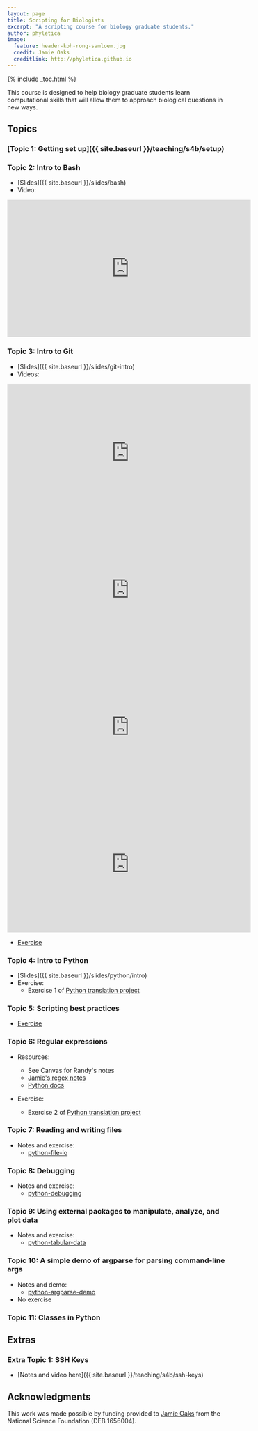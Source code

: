 ```yaml
---
layout: page
title: Scripting for Biologists
excerpt: "A scripting course for biology graduate students."
author: phyletica
image:
  feature: header-koh-rong-samloem.jpg
  credit: Jamie Oaks
  creditlink: http://phyletica.github.io
---
```


{% include _toc.html %}

This course is designed to help biology graduate students learn computational
skills that will allow them to approach biological questions in new ways.

## Topics

### [Topic 1: Getting set up]({{ site.baseurl }}/teaching/s4b/setup)

### Topic 2: Intro to Bash

-   [Slides]({{ site.baseurl }}/slides/bash)
-   Video:

<iframe width="560" height="315" src="https://www.youtube.com/embed/38Ur1RWNq0U" frameborder="0" allow="accelerometer; autoplay; clipboard-write; encrypted-media; gyroscope; picture-in-picture" allowfullscreen></iframe>

### Topic 3: Intro to Git

-   [Slides]({{ site.baseurl }}/slides/git-intro)
-   Videos:

<iframe width="560" height="315" src="https://www.youtube.com/embed/evZj6XbeQ-s" frameborder="0" allow="accelerometer; autoplay; clipboard-write; encrypted-media; gyroscope; picture-in-picture" allowfullscreen></iframe>

<iframe width="560" height="315" src="https://www.youtube.com/embed/_R3q2rv5wxs" frameborder="0" allow="accelerometer; autoplay; clipboard-write; encrypted-media; gyroscope; picture-in-picture" allowfullscreen></iframe>

<iframe width="560" height="315" src="https://www.youtube.com/embed/o1Q1r2gmCPw" frameborder="0" allow="accelerometer; autoplay; clipboard-write; encrypted-media; gyroscope; picture-in-picture" allowfullscreen></iframe>

<iframe width="560" height="315" src="https://www.youtube.com/embed/SN0--hLR6qM" frameborder="0" allow="accelerometer; autoplay; clipboard-write; encrypted-media; gyroscope; picture-in-picture" allowfullscreen></iframe>

-   [Exercise](https://github.com/joaks1/au-bootcamp-git-intro)

### Topic 4: Intro to Python

-   [Slides]({{ site.baseurl }}/slides/python/intro)
-   Exercise:
    -   Exercise 1 of [Python translation project](https://github.com/joaks1/python-translation-project)

### Topic 5: Scripting best practices

-   [Exercise](https://github.com/joaks1/python-script-best-practice)


### Topic 6: Regular expressions

-   Resources:
    -   See Canvas for Randy's notes
    -   [Jamie's regex notes](https://github.com/joaks1/python-regex-notes)
    -   [Python docs](https://docs.python.org/3/howto/regex.html)

-   Exercise:
    -   Exercise 2 of [Python translation project](https://github.com/joaks1/python-translation-project)

### Topic 7: Reading and writing files

-   Notes and exercise:
    -   [python-file-io](https://github.com/joaks1/python-file-io)

### Topic 8: Debugging

-   Notes and exercise:
    -   [python-debugging](https://github.com/joaks1/python-debugging)

### Topic 9: Using external packages to manipulate, analyze, and plot data

-   Notes and exercise:
    -   [python-tabular-data](https://github.com/joaks1/python-tabular-data)

### Topic 10: A simple demo of argparse for parsing command-line args

-   Notes and demo:
    -   [python-argparse-demo](https://github.com/joaks1/python-argparse-demo)
-   No exercise

### Topic 11: Classes in Python


## Extras

### Extra Topic 1: SSH Keys

-   [Notes and video here]({{ site.baseurl }}/teaching/s4b/ssh-keys)


## Acknowledgments

This work was made possible by funding provided to [Jamie Oaks](http://phyletica.org) from the National Science Foundation (DEB 1656004).


<!-- ## References -->

<!-- {% bibliography --cited %} -->
